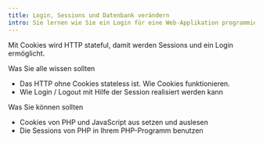 ```yaml
---
title: Login, Sessions und Datenbank verändern
intro: Sie lernen wie Sie ein Login für eine Web-Applikation programmieren können.
---
```


Mit Cookies wird HTTP stateful, damit werden
Sessions und ein Login ermöglicht.

Was Sie alle wissen sollten

* Das HTTP ohne Cookies stateless ist. Wie Cookies funktionieren.
* Wie Login / Logout mit Hilfe der Session realisiert werden kann

Was Sie können sollten

* Cookies von PHP und JavaScript aus setzen und auslesen
* Die Sessions von PHP in Ihrem PHP-Programm benutzen
